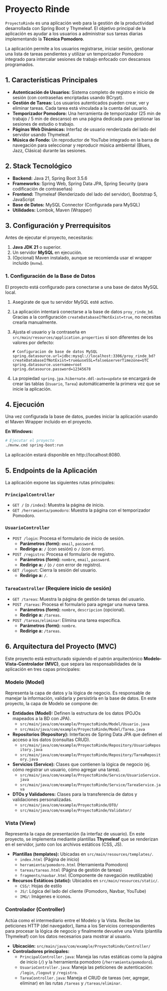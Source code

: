 # Proyecto Rinde

`ProyectoRinde` es una aplicación web para la gestión de la productividad desarrollada con Spring Boot y Thymeleaf. El objetivo principal de la aplicación es ayudar a los usuarios a administrar sus tareas diarias implementando la **Técnica Pomodoro**.

La aplicación permite a los usuarios registrarse, iniciar sesión, gestionar una lista de tareas pendientes y utilizar un temporizador Pomodoro integrado para intercalar sesiones de trabajo enfocado con descansos programados.

## 1. Características Principales

* **Autenticación de Usuarios:** Sistema completo de registro e inicio de sesión (con contraseñas encriptadas usando BCrypt).
* **Gestión de Tareas:** Los usuarios autenticados pueden crear, ver y eliminar tareas. Cada tarea está vinculada a la cuenta del usuario.
* **Temporizador Pomodoro:** Una herramienta de temporizador (25 min de trabajo / 5 min de descanso) en una página dedicada para gestionar las sesiones de estudio o trabajo.
* **Páginas Web Dinámicas:** Interfaz de usuario renderizada del lado del servidor usando Thymeleaf.
* **Música de Fondo:** Un reproductor de YouTube integrado en la barra de navegación para seleccionar y reproducir música ambiental (Blues, Jazz, Clásica) durante las sesiones.

## 2. Stack Tecnológico

* **Backend:** Java 21, Spring Boot 3.5.6
* **Frameworks:** Spring Web, Spring Data JPA, Spring Security (para codificación de contraseñas)
* **Frontend:** Thymeleaf (Renderizado del lado del servidor), Bootstrap 5, JavaScript
* **Base de Datos:** MySQL Connector (Configurada para MySQL)
* **Utilidades:** Lombok, Maven (Wrapper)

## 3. Configuración y Prerrequisitos

Antes de ejecutar el proyecto, necesitarás:

1.  **Java JDK 21** o superior.
2.  Un servidor **MySQL** en ejecución.
3.  (Opcional) Maven instalado, aunque se recomienda usar el wrapper incluido (`mvnw`).

### 1. Configuración de la Base de Datos

El proyecto está configurado para conectarse a una base de datos MySQL local.

1.  Asegúrate de que tu servidor MySQL esté activo.
2.  La aplicación intentará conectarse a la base de datos `proy_rinde_bd`. Gracias a la configuración `createDatabaseIfNotExist=true`, no necesitas crearla manualmente.
3.  Ajusta el usuario y la contraseña en `src/main/resources/application.properties` si son diferentes de los valores por defecto:

    ```properties
    # Configuracion de base de datos MySQL
    spring.datasource.url=jdbc:mysql://localhost:3306/proy_rinde_bd?createDatabaseIfNotExist=true&useSSL=false&serverTimezone=UTC
    spring.datasource.username=root
    spring.datasource.password=12345678
    ```


4.  La propiedad `spring.jpa.hibernate.ddl-auto=update` se encargará de crear las tablas (`Usuario`, `Tarea`) automáticamente la primera vez que se inicie la aplicación.

## 4. Ejecución

Una vez configurada la base de datos, puedes iniciar la aplicación usando el Maven Wrapper incluido en el proyecto.

**En Windows:**

```bash
# Ejecutar el proyecto
./mvnw.cmd spring-boot:run
```


La aplicación estará disponible en http://localhost:8080.

## 5. Endpoints de la Aplicación

La aplicación expone las siguientes rutas principales:

### `PrincipalController`
* `GET /` (o `/index`): Muestra la página de inicio.
* `GET /herramienta/pomodoro`: Muestra la página con el temporizador Pomodoro.

### `UsuarioController`
* `POST /login`: Procesa el formulario de inicio de sesión.
    * **Parámetros (form):** `email`, `password`.
    * **Redirige a:** `/` (con sesión) o `/` (con error).
* `POST /registro`: Procesa el formulario de registro.
    * **Parámetros (form):** `nombre`, `email`, `password`.
    * **Redirige a:** `/` (o `/` con error de registro).
* `GET /logout`: Cierra la sesión del usuario.
    * **Redirige a:** `/`.

### `TareaController` (Requiere inicio de sesión)
* `GET /tareas`: Muestra la página de gestión de tareas del usuario.
* `POST /tareas`: Procesa el formulario para agregar una nueva tarea.
    * **Parámetros (form):** `nombre`, `descripcion` (opcional).
    * **Redirige a:** `/tareas`.
* `POST /tareas/eliminar`: Elimina una tarea específica.
    * **Parámetros (form):** `nombre`.
    * **Redirige a:** `/tareas`.

## 6. Arquitectura del Proyecto (MVC)

Este proyecto está estructurado siguiendo el patrón arquitectónico **Modelo-Vista-Controlador (MVC)**, que separa las responsabilidades de la aplicación en tres capas principales:

### Modelo (Model)

Representa la capa de datos y la lógica de negocio. Es responsable de manejar la información, validarla y persistirla en la base de datos. En este proyecto, la capa de Modelo se compone de:

* **Entidades (Model):** Definen la estructura de los datos (POJOs mapeados a la BD con JPA).
    * `src/main/java/com/example/ProyectoRinde/Model/Usuario.java`
    * `src/main/java/com/example/ProyectoRinde/Model/Tarea.java`
* **Repositorios (Repository):** Interfaces de Spring Data JPA que definen el acceso a los datos (consultas CRUD).
    * `src/main/java/com/example/ProyectoRinde/Repository/UsuarioRepository.java`
    * `src/main/java/com/example/ProyectoRinde/Repository/TareaRepository.java`
* **Servicios (Service):** Clases que contienen la lógica de negocio (ej. cómo registrar un usuario, cómo agregar una tarea).
    * `src/main/java/com/example/ProyectoRinde/Service/UsuarioService.java`
    * `src/main/java/com/example/ProyectoRinde/Service/TareaService.java`
* **DTOs y Validadores:** Clases para la transferencia de datos y validaciones personalizadas.
    * `src/main/java/com/example/ProyectoRinde/DTO/`
    * `src/main/java/com/example/ProyectoRinde/Validator/`

### Vista (View)

Representa la capa de presentación (la interfaz de usuario). En este proyecto, se implementa mediante plantillas **Thymeleaf** que se renderizan en el servidor, junto con los archivos estáticos (CSS, JS).

* **Plantillas (templates):** Ubicadas en `src/main/resources/templates/`.
    * `index.html` (Página de inicio)
    * `herramienta/pomodoro.html` (Herramienta Pomodoro)
    * `tareas/tareas.html` (Página de gestión de tareas)
    * `fragments/navbar.html` (Componente de navegación reutilizable)
* **Recursos Estáticos (static):** Ubicados en `src/main/resources/static/`.
    * `CSS/`: Hojas de estilo
    * `JS/`: Lógica del lado del cliente (Pomodoro, Navbar, YouTube)
    * `IMG/`: Imágenes e iconos.

### Controlador (Controller)

Actúa como el intermediario entre el Modelo y la Vista. Recibe las peticiones HTTP (del navegador), llama a los Servicios correspondientes para procesar la lógica de negocio y finalmente devuelve una Vista (plantilla Thymeleaf) con los datos necesarios para mostrar al usuario.

* **Ubicación:** `src/main/java/com/example/ProyectoRinde/Controller/`
* **Controladores principales:**
    * `PrincipalController.java`: Maneja las rutas estáticas como la página de inicio (`/`) y la herramienta pomodoro (`/herramienta/pomodoro`).
    * `UsuarioController.java`: Maneja las peticiones de autenticación: `/login`, `/logout` y `/registro`.
    * `TareaController.java`: Maneja el CRUD de tareas (ver, agregar, eliminar) en las rutas `/tareas` y `/tareas/eliminar`.